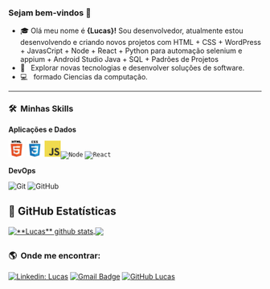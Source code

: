 ### Sejam bem-vindos 👋

- 🎓 Olá meu nome é <strong>{Lucas}!</strong> Sou desenvolvedor, atualmente estou desenvolvendo e criando novos projetos com HTML + CSS + WordPress + JavasCript + Node + React + Python para automação selenium e appium + Android Studio Java + SQL + Padrões de Projetos
- 🤔 &nbsp; Explorar novas tecnologias e desenvolver soluções de software.
- 💻 &nbsp; formado Ciencias da computação.


----

<h3> 🛠 &nbsp;Minhas Skills </h3>

**Aplicações e Dados**


<code><img height="32" src="https://raw.githubusercontent.com/github/explore/80688e429a7d4ef2fca1e82350fe8e3517d3494d/topics/html/html.png" alt="HTML5"/></code>
<code><img height="32" src="https://raw.githubusercontent.com/github/explore/80688e429a7d4ef2fca1e82350fe8e3517d3494d/topics/css/css.png" alt="CSS"/></code>
<code><img height="32" src="https://raw.githubusercontent.com/github/explore/80688e429a7d4ef2fca1e82350fe8e3517d3494d/topics/javascript/javascript.png" alt="Javascript"/></code><code><img height="32" src="https://cdn.jsdelivr.net/gh/devicons/devicon/icons/nodejs/nodejs-original.svg" alt="Node"/></code>
<code><img height="32" src="https://cdn.jsdelivr.net/gh/devicons/devicon/icons/react/react-original.svg" alt="React"/></code>



**DevOps**

  ![Git](https://img.shields.io/badge/-Git-333333?style=flat&logo=git)
  ![GitHub](https://img.shields.io/badge/-GitHub-333333?style=flat&logo=github)

## 📌 **GitHub Estatísticas**


<a href="https://github.com/19089910">
 <img align="center" src="https://github-readme-stats.vercel.app/api?username=LucasBarbosa&show_icons=true&hide=contribs,prs&cache_seconds=86400&theme=radical" alt="**Lucas** github stats"/>
</a>

<a href="https://github.com/19089910">
  <img align="center" src="https://github-readme-stats.vercel.app/api/top-langs/?username=LucasBarbosa&layout=donut)(https://github.com/19089910/github-readme-stats,prs&cache_seconds=86400&theme=radical"/>
</a>

##

<h3> 🌎 &nbsp;Onde me encontrar: </h3> 


[![Linkedin: Lucas](https://img.shields.io/badge/-Lucas-blue?style=flat-square&logo=Linkedin&logoColor=white&link=https://www.linkedin.com/in/lucas-barbosa-478059172)](https://www.linkedin.com/in/lucas-barbosa-478059172/)
[![Gmail Badge](https://img.shields.io/badge/-lucasbarbosaferreira.lb@gmail.com-006bed?style=flat-square&logo=Gmail&logoColor=white&link=mailto:lucasbarbosaferreira.lb@gmail.com)](mailto:lucasbarbosaferreira.lb@gmail.com)
[![GitHub Lucas]( https://img.shields.io/github/followers/19089910?label=follow&style=social)](https://github.com/19089910)
